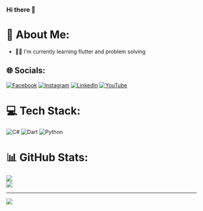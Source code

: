 ### Hi there 👋


# 💫 About Me:
- 🧑‍💻 I'm currently learning flutter and problem solving 


## 🌐 Socials:
[![Facebook](https://img.shields.io/badge/Facebook-%231877F2.svg?logo=Facebook&logoColor=white)](https://www.facebook.com/profile.php?id=100082762223987&mibextid=ZbWKwL) [![Instagram](https://img.shields.io/badge/Instagram-%23E4405F.svg?logo=Instagram&logoColor=white)](https://instagram.com/husseinkda.dev) [![LinkedIn](https://img.shields.io/badge/LinkedIn-%230077B5.svg?logo=linkedin&logoColor=white)](https://linkedin.com/in/husseinkadhim) [![YouTube](https://img.shields.io/badge/YouTube-%23FF0000.svg?logo=YouTube&logoColor=white)](https://youtube.com/@husseinkad) 

# 💻 Tech Stack:
![C#](https://img.shields.io/badge/c%23-%23239120.svg?style=for-the-badge&logo=c-sharp&logoColor=white) ![Dart](https://img.shields.io/badge/dart-%230175C2.svg?style=for-the-badge&logo=dart&logoColor=white) ![Python](https://img.shields.io/badge/python-3670A0?style=for-the-badge&logo=python&logoColor=ffdd54)
# 📊 GitHub Stats:
![](https://github-readme-streak-stats.herokuapp.com/?user=husseinkad&theme=dark&hide_border=false)<br/>
![](https://github-readme-stats.vercel.app/api/top-langs/?username=husseinkad&theme=dark&hide_border=false&include_all_commits=true&count_private=true&layout=compact)





---
[![](https://visitcount.itsvg.in/api?id=husseinkad&icon=0&color=0)](https://visitcount.itsvg.in)

<!-- Proudly created with GPRM ( https://gprm.itsvg.in ) -->

<!--
**xbanker3/xbanker3** is a ✨ _special_ ✨ repository because its `README.md` (this file) appears on your GitHub profile.

Here are some ideas to get you started:

- 🔭 I’m currently working on ...
- 🌱 I’m currently learning ...
- 👯 I’m looking to collaborate on ...
- 🤔 I’m looking for help with ...
- 💬 Ask me about ...
- 📫 How to reach me: ...
- 😄 Pronouns: ...
- ⚡ Fun fact: ...
-->

